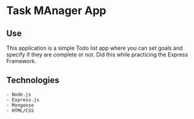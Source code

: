 # Task MAnager App

## Use

This application is a simple Todo list app where you can set goals and specify if they are complete or not.
Did this while practicing the Express Framework.

## Technologies

    - Node.js
    - Express.js
    - Mongoose
    - HTML/CSS
